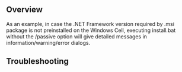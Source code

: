 ## Overview

As an example, in case the .NET Framework version required by .msi package is not preinstalled on the Windows Cell, executing install.bat without the /passive option will give detailed messages in information/warning/error dialogs. 

## Troubleshooting

